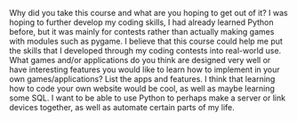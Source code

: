 Why did you take this course and what are you hoping to get out of it?
I was hoping to further develop my coding skills, I had already learned Python before, but it was mainly for contests rather than actually making games with modules such as pygame. I believe that this course could help me put the skills that I developed through my coding contests into real-world use. 
What games and/or applications do you think are designed very well or have interesting features you would like to learn how to implement in your own games/applications? List the apps and features.
I think that learning how to code your own website would be cool, as well as maybe learning some SQL. I want to be able to use Python to perhaps make a server or link devices together, as well as automate certain parts of my life. 
